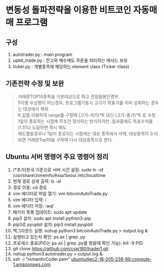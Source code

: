 변동성 돌파전략을 이용한 비트코인 자동매매 프로그램              
===============================================


구성
------------------------------------------
1. autotrader.py : main program             
2. upbit_trade.py : 잔고와 매수매도 주문을 처리하는 메서드 보유           
3. ticker.py : 개별종목에 해당하는 element class (Ticker class)            

기존전략 수정 및 보완
-------------------------------------------
> 거래량TOP10종목을 기본대상으로 하고 전일음봉인경우,              
> 5이평 우상향이 아닌경우, 프로그램기동시 고가가 목표가를 이미 상회하는 경우는 대상에서 제외                
> K 값을 이용하여 range를 구할때  (고가-저가)*K  대신 (고가-종가)*K 로 수정                     
> 1일이 종료하는 시점에 무조건 정리하는 방식이지만..일과중에도 목표수익율(1.5%) 도달하면 즉시 매도                       
> 매도했을경우나 1일이 종료되는 시점에는 대상 종목에서 삭제, 대상종목이 0 이되면 거래량Top10을 구하여 다시 대상종목으로 한다.                

Ubuntu 서버 명령어 주요 명령어 정리
------------------------------------------          
1. (*추가)한국 기준으로 서버 시간 설정: sudo ln -sf /usr/share/zoneinfo/Asia/Seoul /etc/localtime      
2.  현재 경로 상세 출력: ls -al                      
3. 경로 이동: cd 경로
4. vim 에디터로 파일 열기: vim bitcoinAutoTrade.py
5. vim 에디터 입력: i
6. vim 에디터 저장: :wq!
7. 패키지 목록 업데이트: sudo apt update
8. pip3 설치: sudo apt install python3-pip
9. pip3로 pyupbit 설치: pip3 install pyupbit
10. 백그라운드 실행: nohup python3 bitcoinAutoTrade.py > output.log &
11. 실행되고 있는지 확인: ps ax | grep .py
12. 프로세스 종료(PID는 ps ax | grep .py를 했을때 확인 가능): kill -9 PID
13. git clone https://github.com/csw180/trader1.git
14. nohup python3 autotrader.py > output.log &
15. ssh -i "romanticCoder.pem" ubuntu@ec2-18-205-238-89.compute-1.amazonaws.com

